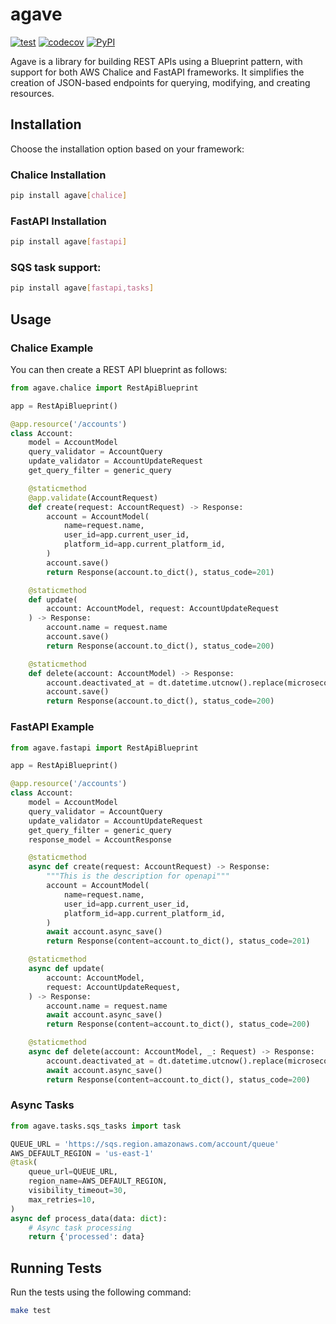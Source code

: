 # agave
[![test](https://github.com/cuenca-mx/agave/workflows/test/badge.svg)](https://github.com/cuenca-mx/agave/actions?query=workflow%3Atest)
[![codecov](https://codecov.io/gh/cuenca-mx/agave/branch/main/graph/badge.svg)](https://codecov.io/gh/cuenca-mx/agave)
[![PyPI](https://img.shields.io/pypi/v/agave.svg)](https://pypi.org/project/agave/)

Agave is a library for building REST APIs using a Blueprint pattern, with support for both AWS Chalice and FastAPI frameworks. It simplifies the creation of JSON-based endpoints for querying, modifying, and creating resources.

## Installation

Choose the installation option based on your framework:

### Chalice Installation

```bash
pip install agave[chalice]
```

### FastAPI Installation

```bash
pip install agave[fastapi]
```

### SQS task support:
```bash
pip install agave[fastapi,tasks]
```

## Usage

### Chalice Example

You can then create a REST API blueprint as follows:
```python
from agave.chalice import RestApiBlueprint

app = RestApiBlueprint()

@app.resource('/accounts')
class Account:
    model = AccountModel
    query_validator = AccountQuery
    update_validator = AccountUpdateRequest
    get_query_filter = generic_query

    @staticmethod
    @app.validate(AccountRequest)
    def create(request: AccountRequest) -> Response:
        account = AccountModel(
            name=request.name,
            user_id=app.current_user_id,
            platform_id=app.current_platform_id,
        )
        account.save()
        return Response(account.to_dict(), status_code=201)

    @staticmethod
    def update(
        account: AccountModel, request: AccountUpdateRequest
    ) -> Response:
        account.name = request.name
        account.save()
        return Response(account.to_dict(), status_code=200)

    @staticmethod
    def delete(account: AccountModel) -> Response:
        account.deactivated_at = dt.datetime.utcnow().replace(microsecond=0)
        account.save()
        return Response(account.to_dict(), status_code=200)
```

### FastAPI Example

```python
from agave.fastapi import RestApiBlueprint

app = RestApiBlueprint()

@app.resource('/accounts')
class Account:
    model = AccountModel
    query_validator = AccountQuery
    update_validator = AccountUpdateRequest
    get_query_filter = generic_query
    response_model = AccountResponse

    @staticmethod
    async def create(request: AccountRequest) -> Response:
        """This is the description for openapi"""
        account = AccountModel(
            name=request.name,
            user_id=app.current_user_id,
            platform_id=app.current_platform_id,
        )
        await account.async_save()
        return Response(content=account.to_dict(), status_code=201)

    @staticmethod
    async def update(
        account: AccountModel,
        request: AccountUpdateRequest,
    ) -> Response:
        account.name = request.name
        await account.async_save()
        return Response(content=account.to_dict(), status_code=200)

    @staticmethod
    async def delete(account: AccountModel, _: Request) -> Response:
        account.deactivated_at = dt.datetime.utcnow().replace(microsecond=0)
        await account.async_save()
        return Response(content=account.to_dict(), status_code=200)
```

### Async Tasks

```python
from agave.tasks.sqs_tasks import task

QUEUE_URL = 'https://sqs.region.amazonaws.com/account/queue'
AWS_DEFAULT_REGION = 'us-east-1'
@task(
    queue_url=QUEUE_URL,
    region_name=AWS_DEFAULT_REGION,
    visibility_timeout=30,
    max_retries=10,
)
async def process_data(data: dict):
    # Async task processing
    return {'processed': data}
```

## Running Tests

Run the tests using the following command:

```bash
make test
```

